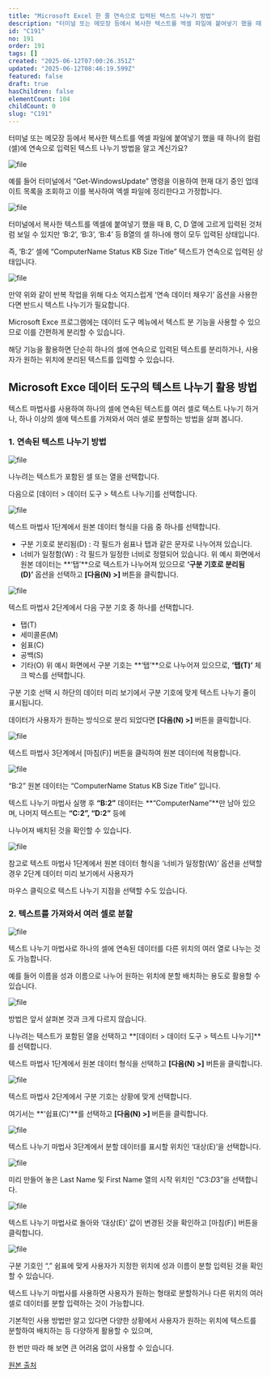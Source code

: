 ```yaml
---
title: "Microsoft Excel 한 줄 연속으로 입력된 텍스트 나누기 방법"
description: "터미널 또는 메모장 등에서 복사한 텍스트를 엑셀 파일에 붙여넣기 했을 때 하나의 컬럼(셀)에 연속으로 입력된 텍스트 나누기 방법을 알고 계신가요?    ![file](https://image.lemoncloud.io/853bcaea-11c0-4d1e-887c-b3681..."
id: "C191"
no: 191
order: 191
tags: []
created: "2025-06-12T07:00:26.351Z"
updated: "2025-06-12T08:46:19.599Z"
featured: false
draft: true
hasChildren: false
elementCount: 104
childCount: 0
slug: "C191"
---
```


터미널 또는 메모장 등에서 복사한 텍스트를 엑셀 파일에 붙여넣기 했을 때 하나의 컬럼(셀)에 연속으로 입력된 텍스트 나누기 방법을 알고 계신가요?



![file](/images/36f9d355e476e00008d7d7f8a481c699.jpg)

예를 들어 터미널에서 “Get-WindowsUpdate” 명령을 이용하여 현재 대기 중인 업데이트 목록을 조회하고 이를 복사하여 엑셀 파일에 정리한다고 가정합니다.



![file](/images/34719b1f32a13be375b7f41ab8d03eda.jpg)



터미널에서 복사한 텍스트를 엑셀에 붙여넣기 했을 때 B, C, D 열에 고르게 입력된 것처럼 보일 수 있지만 ‘B:2’, ‘B:3’, ‘B:4’ 등 B열의 셀 하나에 행이 모두 입력된 상태입니다.

즉, ‘B:2’ 셀에 “ComputerName Status KB Size Title” 텍스트가 연속으로 입력된 상태입니다.



![file](/images/5809fa417d09aa8eabfebf04fe04c8f4.jpg)

만약 위와 같이 반복 작업을 위해 다소 억지스럽게 ‘연속 데이터 채우기’ 옵션을 사용한다면 반드시 텍스트 나누기가 필요합니다.

Microsoft Exce 프로그램에는 데이터 도구 메뉴에서 텍스트 분 기능을 사용할 수 있으므로 이를 간편하게 분리할 수 있습니다.

해당 기능을 활용하면 단순히 하나의 셀에 연속으로 입력된 텍스트를 분리하거나, 사용자가 원하는 위치에 분리된 텍스트를 입력할 수 있습니다.



## Microsoft Exce 데이터 도구의 텍스트 나누기 활용 방법



텍스트 마법사를 사용하여 하나의 셀에 연속된 텍스트를 여러 셀로 텍스트 나누기 하거나, 하나 이상의 셀에 텍스트를 가져와서 여러 셀로 분할하는 방법을 살펴 봅니다.



### 1. 연속된 텍스트 나누기 방법



![file](/images/0396bd0f08765f3bcc2cc2a0c63a4fc7.jpg)

나누려는 텍스트가 포함된 셀 또는 열을 선택합니다.

다음으로 [데이터 > 데이터 도구 > 텍스트 나누기]를 선택합니다.



![file](/images/47e75d867f96edcc91e5290eb115871b.jpg)

텍스트 마법사 1단계에서 원본 데이터 형식을 다음 중 하나를 선택합니다.

- 구분 기호로 분리됨(D) : 각 필드가 쉼표나 탭과 같은 문자로 나누어져 있습니다.
- 너비가 일정함(W) : 각 필드가 일정한 너비로 정렬되어 있습니다.
위 예시 화면에서 원본 데이터는 **‘탭’**으로 텍스트가 나누어져 있으므로 **‘구분 기호로 분리됨(D)’** 옵션을 선택하고 **[다음(N) >]** 버튼을 클릭합니다.



![file](/images/491b6d349d1a917e0db3ae57c8b140a1.jpg)

텍스트 마법사 2단계에서 다음 구분 기호 중 하나를 선택합니다.

- 탭(T)
- 세미콜론(M)
- 쉼표(C)
- 공백(S)
- 기타(O)
위 예시 화면에서 구분 기호는 **‘탭’**으로 나누어져 있으므로, **‘탭(T)’** 체크 박스를 선택합니다.

구분 기호 선택 시 하단의 데이터 미리 보기에서 구분 기호에 맞게 텍스트 나누기 줄이 표시됩니다.

데이터가 사용자가 원하는 방식으로 분리 되었다면 **[다음(N) >]** 버튼을 클릭합니다.



![file](/images/4dfccb31337ac0954f2661b2db91ed24.jpg)

텍스트 마법사 3단계에서 [마침(F)] 버튼을 클릭하여 원본 데이터에 적용합니다.



![file](/images/325e2755186159e15ebc930cccc71183.jpg)

“B:2” 원본 데이터는 “ComputerName Status KB Size Title” 입니다.

텍스트 나누기 마법사 실행 후 **“B:2”** 데이터는 **“ComputerName”**만 남아 있으며, 나머지 텍스트는 **“C:2”, “D:2”** 등에 

나누어져 배치된 것을 확인할 수 있습니다.



![file](/images/140bfa4f8f81cd6fe5a3c5041d3b09d7.jpg)

참고로 텍스트 마법사 1단계에서 원본 데이터 형식을 ‘너비가 일정함(W)’ 옵션을 선택할 경우 2단계 데이터 미리 보기에서 사용자가 

마우스 클릭으로 텍스트 나누기 지점을 선택할 수도 있습니다.



### 2. 텍스트를 가져와서 여러 셀로 분할



![file](/images/bd72bc9ef6718a7eaeeff99802ed98dc.jpg)

텍스트 나누기 마법사로 하나의 셀에 연속된 데이터를 다른 위치의 여러 열로 나누는 것도 가능합니다.

예를 들어 이름을 성과 이름으로 나누어 원하는 위치에 분할 배치하는 용도로 활용할 수 있습니다.



![file](/images/25def58c111ac1eccee72e00252f15f3.jpg)

방법은 앞서 살펴본 것과 크게 다르지 않습니다.

나누려는 텍스트가 포함된 열을 선택하고 **[데이터 > 데이터 도구 > 텍스트 나누기]**를 선택합니다.

텍스트 마법사 1단계에서 원본 데이터 형식을 선택하고 **[다음(N) >]** 버튼을 클릭합니다.



![file](/images/33daffb085614f91cafdc14b5d01234b.jpg)

텍스트 마법사 2단계에서 구분 기호는 상황에 맞게 선택합니다.

여기서는 **‘쉽표(C)’**를 선택하고 **[다음(N) >]** 버튼을 클릭합니다.



![file](/images/2eade90102f82322c7423f6079c2cf29.jpg)

텍스트 나누기 마법사 3단계에서 분할 데이터를 표시할 위치인 ‘대상(E)’을 선택합니다.



![file](/images/6629f2c23323d1b794d0f72d2913a429.jpg)

미리 만들어 놓은 Last Name 및 First Name 열의 시작 위치인 “$C$3:$D$3”을 선택합니다.



![file](/images/5caf0d3290d53f72e1652e2b15baeeff.jpg)

텍스트 나누기 마법사로 돌아와 ‘대상(E)’ 값이 변경된 것을 확인하고 [마침(F)] 버튼을 클릭합니다.



![file](/images/12fca8264be7ec67ef147b7249c642b7.jpg)

구분 기호인 “,” 쉼표에 맞게 사용자가 지정한 위치에 성과 이름이 분할 입력된 것을 확인할 수 있습니다.

텍스트 나누기 마법사를 사용하면 사용자가 원하는 형태로 분할하거나 다른 위치의 여러 셀로 데이터를 분할 입력하는 것이 가능합니다.

기본적인 사용 방법만 알고 있다면 다양한 상황에서 사용자가 원하는 위치에 텍스트를 분할하여 배치하는 등 다양하게 활용할 수 있으며, 

한 번만 따라 해 보면 큰 어려움 없이 사용할 수 있습니다.



[원본 출처](https://geekorea.com/split-text-into-different-columns-excel)
